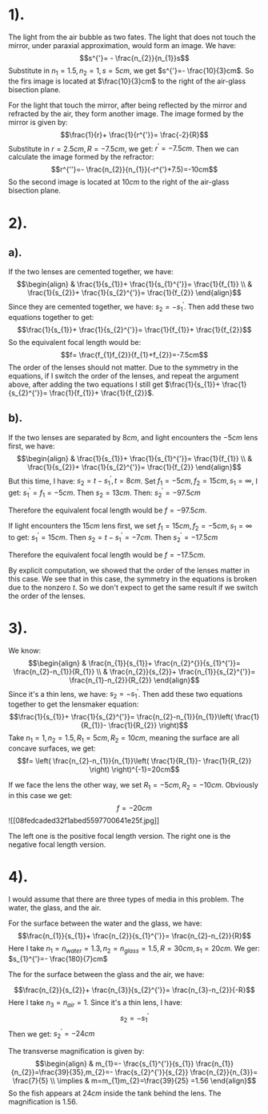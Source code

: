 # 1).
The light from the air bubble as two fates. The light that does not touch the mirror, under paraxial approximation, would form an image. We have:
$$s^{'}= - \frac{n_{2}}{n_{1}}s$$
Substitute in $n_{1}=1.5, n_{2}=1,s=5 cm$, we get $s^{'}=- \frac{10}{3}cm$. So the firs image is located at $\frac{10}{3}cm$ to the right of the air-glass bisection plane.

For the light that touch the mirror, after being reflected by the mirror and refracted by the air, they form another image. The image formed by the mirror is given by:
$$\frac{1}{r}+ \frac{1}{r^{'}}= \frac{-2}{R}$$
Substitute in $r=2.5cm, R=-7.5cm$, we get: $r^{'}=-7.5cm$. Then we can calculate the image formed by the refractor:
$$r^{''}=- \frac{n_{2}}{n_{1}}(-r^{'}+7.5)=-10cm$$
So the second image is located at $10cm$ to the right of the air-glass bisection plane.

# 2).
## a).
If the two lenses are cemented together, we have:
$$\begin{align}
 & \frac{1}{s_{1}}+ \frac{1}{s_{1}^{'}}= \frac{1}{f_{1}} \\
 &  \frac{1}{s_{2}}+ \frac{1}{s_{2}^{'}}= \frac{1}{f_{2}}
\end{align}$$
Since they are cemented together, we have: $s_{2}=-s_{1}^{'}$. Then add these two equations together to get:
$$\frac{1}{s_{1}}+ \frac{1}{s_{2}^{'}}= \frac{1}{f_{1}}+ \frac{1}{f_{2}}$$
So the equivalent focal length would be:
$$f= \frac{f_{1}f_{2}}{f_{1}+f_{2}}=-7.5cm$$
The order of the lenses should not matter. Due to the symmetry in the equations, if I switch the order of the lenses, and repeat the argument above, after adding the two equations I still get $\frac{1}{s_{1}}+ \frac{1}{s_{2}^{'}}= \frac{1}{f_{1}}+ \frac{1}{f_{2}}$.

## b).
If the two lenses are separated by $8cm$, and light encounters the $-5cm$ lens first, we have:
$$\begin{align}
 & \frac{1}{s_{1}}+ \frac{1}{s_{1}^{'}}= \frac{1}{f_{1}} \\
 &  \frac{1}{s_{2}}+ \frac{1}{s_{2}^{'}}= \frac{1}{f_{2}}
\end{align}$$
But this time, I have: $s_{2}=t-s_{1}^{'},t=8cm$. Set $f_{1}=-5cm,f_{2}=15cm,s_{1}=\infty$, I get: $s_{1}^{'}=f_{1}=-5cm$. Then $s_{2}=13cm$. Then:
$s_{2}^{'}=-97.5cm$

Therefore the equivalent focal length would be $f=-97.5cm$.

If light encounters the $15cm$ lens first, we set $f_{1}=15cm,f_{2}=-5cm,s_{1}=\infty$ to get: $s_{1}^{'}=15 cm$. Then $s_{2}=t-s_{1}^{'}=-7cm$. Then $s_{2}^{'}=-17.5cm$

Therefore the equivalent focal length would be $f=-17.5cm$.

By explicit computation, we showed that the order of the lenses matter in this case. We see that in this case, the symmetry in the equations is broken due to the nonzero $t$. So we don't expect to get the same result if we switch the order of the lenses.

# 3).

We know:
$$\begin{align}
 & \frac{n_{1}}{s_{1}}+ \frac{n_{2}^{}}{s_{1}^{'}}= \frac{n_{2}-n_{1}}{R_{1}} \\
 & \frac{n_{2}}{s_{2}}+ \frac{n_{1}}{s_{2}^{'}}= \frac{n_{1}-n_{2}}{R_{2}}
\end{align}$$
Since it's a thin lens, we have: $s_{2}=-s_{1}^{'}$. Then add these two equations together to get the lensmaker equation:
$$\frac{1}{s_{1}}+ \frac{1}{s_{2}^{'}}= \frac{n_{2}-n_{1}}{n_{1}}\left(  \frac{1}{R_{1}}- \frac{1}{R_{2}} \right)$$
Take $n_{1}=1,n_{2}=1.5,R_{1}=5 cm,R_{2}=10 cm$, meaning the surface are all concave surfaces, we get:
$$f= \left(  \frac{n_{2}-n_{1}}{n_{1}}\left(  \frac{1}{R_{1}}- \frac{1}{R_{2}} \right) \right)^{-1}=20cm$$

If we face the lens the other way, we set $R_{1}=-5cm, R_{2}=-10cm$. Obviously in this case we get:
$$f=-20cm$$
![[08fedcaded32f1abed5597700641e25f.jpg]]

The left one is the positive focal length version. The right one is the negative focal length version.

# 4).

I would assume that there are three types of media in this problem. The water, the glass, and the air. 

For the surface between the water and the glass, we have:
$$\frac{n_{1}}{s_{1}}+ \frac{n_{2}}{s_{1}^{'}}= \frac{n_{2}-n_{2}}{R}$$
Here I take $n_{1}=n_{water}=1.3, n_{2}=n_{glass}=1.5,R=30cm,s_{1}=20cm$. We ger: $s_{1}^{'}=- \frac{180}{7}cm$

The for the surface between the glass and the air, we have:

$$\frac{n_{2}}{s_{2}}+ \frac{n_{3}}{s_{2}^{'}}= \frac{n_{3}-n_{2}}{-R}$$
Here I take $n_{3}=n_{air}=1$. Since it's a thin lens, I have:
$$s_{2}=-s_{1}^{'}$$
Then we get: $s_{2}^{'}=-24cm$

The transverse magnification is given by:
$$\begin{align}
 & m_{1}=- \frac{s_{1}^{'}}{s_{1}} \frac{n_{1}}{n_{2}}=\frac{39}{35},m_{2}=- \frac{s_{2}^{'}}{s_{2}} \frac{n_{2}}{n_{3}}= \frac{7}{5} \\
\implies & m=m_{1}m_{2}=\frac{39}{25} =1.56
\end{align}$$
So the fish appears at $24cm$ inside the tank behind the lens. The magnification is $1.56$.

